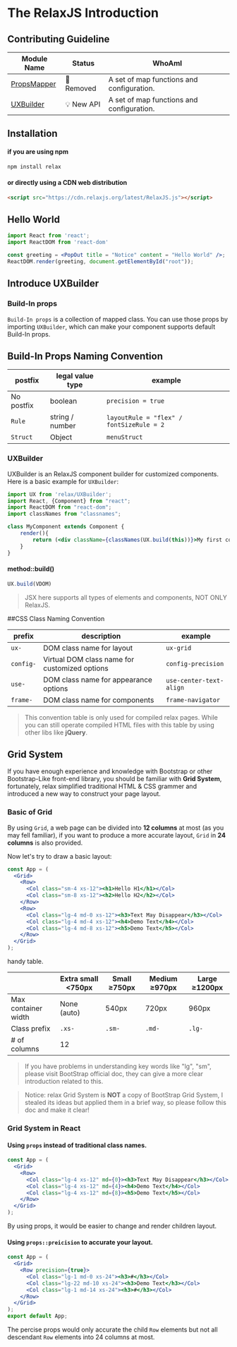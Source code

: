 

# The RelaxJS Introduction



## Contributing Guideline
| Module Name |Status| WhoAmI |
| --- | --- | --- |
| [PropsMapper](./packages/relax-core/src/PropsMapper/README.MD) |🚫 Removed| A set of map functions and configuration.|
| [UXBuilder](./packages/relax-core/src/UXBuilder/README.MD) |💡 New API| A set of map functions and configuration.|

## Installation

#### if you are using npm

```bash
npm install relax
```

#### or directly using a CDN web distribution

```html
<script src="https://cdn.relaxjs.org/latest/RelaxJS.js"></script>
```

## Hello World

``` jsx
import React from 'react';
import ReactDOM from 'react-dom'

const greeting = <PopOut title = "Notice" content = "Hello World" />;
ReactDOM.render(greeting, document.getElementById("root"));
```

## Introduce UXBuilder
### Build-In props
`Build-In props` is a collection of mapped class. You can use those props by importing `UXBuilder`, which can make your component supports default Build-In props.

## Build-In Props Naming Convention

| postfix | legal value type | example |
| --- | --- | --- |
| No postfix | boolean | `precision = true` |
| `Rule` | string / number | `layoutRule = "flex" / fontSizeRule = 2` |
| `Struct` | Object | `menuStruct` |

### UXBuilder
UXBuilder is an RelaxJS component builder for customized components. Here is a basic example for `UXBuilder`:

```jsx
import UX from 'relax/UXBuilder';
import React, {Component} from "react";
import ReactDOM from "react-dom";
import classNames from "classnames";

class MyComponent extends Component {
    render(){
        return (<div className={classNames(UX.build(this))}>My first component.</div>)
    }
}
```

#### method::build()

```jsx
UX.build(VDOM)
```

> JSX here supports all types of elements and components, NOT ONLY RelaxJS.

##CSS Class Naming Convention

| prefix | description | example |
| --- | --- | --- |
| `ux-` | DOM class name for layout | `ux-grid` |
| `config-` | Virtual DOM class name for customized options | `config-precision` |
| `use-` | DOM class name for appearance options | `use-center-text-align` |
| `frame-` | DOM class name for components | `frame-navigator` |

> This convention table is only used for compiled relax pages. While you can still operate compiled HTML files with this table by using other libs like **jQuery**.




## Grid System

If you have enough experience and knowledge with Bootstrap or other Bootstrap-Like front-end library, you should be familiar with **Grid System**, fortunately, relax simplified traditional HTML & CSS grammer and introduced a new way to construct your page layout.

### Basic of Grid


By using `Grid`, a web page can be divided into **12 columns** at most (as you may fell familiar), if you want to produce a more accurate layout, `Grid` in **24 columns** is also provided.

Now let's try to draw a basic layout:

```jsx
const App = (
  <Grid>
    <Row>
      <Col class="sm-4 xs-12"><h1>Hello H1</h1></Col>
      <Col class="sm-8 xs-12"><h2>Hello H2</h2></Col>
    </Row>
    <Row>
      <Col class="lg-4 md-0 xs-12"><h3>Text May Disappear</h3></Col>
      <Col class="lg-4 md-4 xs-12"><h4>Demo Text</h4></Col>
      <Col class="lg-4 md-8 xs-12"><h5>Demo Text</h5></Col>
    </Row>
  </Grid>
);
```

handy table.

|                     | Extra small <750px | Small ≥750px | Medium ≥970px | Large ≥1200px |
| ------------------- | ------------------ | ------------ | ------------- | ------------ |
| Max container width | None (auto)        | 540px        | 720px         | 960px                    |
| Class prefix        | `.xs-`             | `.sm-`       | `.md-`        | `.lg-`               |
| # of columns        | 12                 |              |               |                                   |


> If you have problems in understanding key words like "lg", "sm", please visit BootStrap official doc, they can give a more clear introduction related to this.

> Notice: relax Grid System is **NOT** a copy of BootStrap Grid System, I stealed its ideas but applied them in a brief way, so please follow this doc and make it clear!

### Grid System in React

#### Using `props` instead of traditional class names.

```jsx
const App = (
  <Grid>
    <Row>
      <Col class="lg-4 xs-12" md={0}><h3>Text May Disappear</h3></Col>
      <Col class="lg-4 xs-12" md={4}><h4>Demo Text</h4></Col>
      <Col class="lg-4 xs-12" md={8}><h5>Demo Text</h5></Col>
    </Row>
  </Grid>
);
```

By using props, it would be easier to change and render children layout.

#### Using `props::preicision` to accurate your layout.

```jsx
const App = (
  <Grid>
    <Row precision={true}>
      <Col class="lg-1 md-0 xs-24"><h3>#</h3></Col>
      <Col class="lg-22 md-10 xs-24"><h3>Demo Text</h3></Col>
      <Col class="lg-1 md-14 xs-24"><h3>#</h3></Col>
    </Row>
  </Grid>
);
export default App;
```
The percise props would only accurate the child `Row` elements but not all descendant `Row` elements into 24 columns at most.